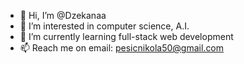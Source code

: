 - 👋 Hi, I’m @Dzekanaa
- 👀 I’m interested in computer science, A.I. 
- 🌱 I’m currently learning full-stack web development
- 📫 Reach me on email: pesicnikola50@gmail.com

<!---
Dzekanaa/Dzekanaa is a ✨ special ✨ repository because its `README.md` (this file) appears on your GitHub profile.
You can click the Preview link to take a look at your changes.
--->
